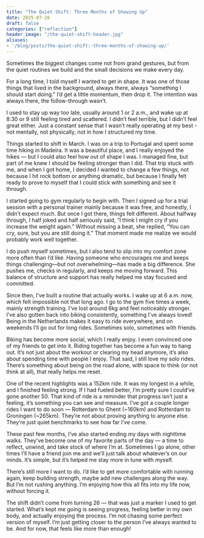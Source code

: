 ```yaml
---
title: "The Quiet Shift: Three Months of Showing Up"
date: 2025-07-26
draft: false
categories: ["reflection"]
header_image: "/the-quiet-shift-header.jpg"
aliases: 
- '/blog/posts/the-quiet-shift:-three-months-of-showing-up/'
---
```


Sometimes the biggest changes come not from grand gestures, but from the quiet routines we build and the small decisions we make every day.

For a long time, I told myself I wanted to get in shape. It was one of those things that lived in the background, always there, always “something I should start doing.” I’d get a little momentum, then drop it. The intention was always there, the follow-through wasn’t.

I used to stay up way too late, usually around 1 or 2 a.m., and wake up at 8:30 or 9 still feeling tired and scattered. I didn’t feel terrible, but I didn’t feel great either. Just a constant sense that I wasn’t really operating at my best - not mentally, not physically, not in how I structured my time.

Things started to shift in March. I was on a trip to Portugal and spent some time hiking in Madeira. It was a beautiful place, and I really enjoyed the hikes — but I could also feel how out of shape I was. I managed fine, but part of me knew I should be feeling stronger than I did. That trip stuck with me, and when I got home, I decided I wanted to change a few things, not because I hit rock bottom or anything dramatic, but because I finally felt ready to prove to myself that I could stick with something and see it through.

I started going to gym regularly to begin with. Then I signed up for a trial session with a personal trainer mainly because it was free, and honestly, I didn’t expect much. But once I got there, things felt different. About halfway through, I half joked and half seriously said, “I think I might cry if you increase the weight again.” Without missing a beat, she replied, “You can cry, sure, but you are still doing it.” That moment made me realize we would probably work well together.

I do push myself sometimes, but I also tend to slip into my comfort zone more often than I’d like. Having someone who encourages me and keeps things challenging—but not overwhelming—has made a big difference. She pushes me, checks in regularly, and keeps me moving forward. This balance of structure and support has really helped me stay focused and committed.

Since then, I’ve built a routine that actually works. I wake up at 6 a.m. now, which felt impossible not that long ago. I go to the gym five times a week, mainly strength training. I’ve lost around 6kg and feel noticeably stronger. I’ve also gotten back into biking consistently, something I’ve always loved! Being in the Netherlands makes it easy to ride everywhere, and on weekends I’ll go out for long rides. Sometimes solo, sometimes with friends.

Biking has become more social, which I really enjoy. I even convinced one of my friends to get into it. Riding together has become a fun way to hang out. It’s not just about the workout or clearing my head anymore, it’s also about spending time with people I enjoy. That said, I still love my solo rides. There’s something about being on the road alone, with space to think (or not think at all), that really helps me reset.

One of the recent highlights was a 152km ride. It was my longest in a while, and I finished feeling strong. If I had fueled better, I’m pretty sure I could’ve gone another 50. That kind of ride is a reminder that progress isn’t just a feeling, it’s something you can see and measure. I’ve got a couple longer rides I want to do soon — Rotterdam to Ghent (~160km) and Rotterdam to Groningen (~265km). They’re not about proving anything to anyone else. They’re just quiet benchmarks to see how far I’ve come.

These past few months, I’ve also started ending my days with nighttime walks. They’ve become one of my favorite parts of the day — a time to reflect, unwind, and take stock of where I’m at. Sometimes I go alone, other times I’ll have a friend join me and we’ll just talk about whatever’s on our minds. It’s simple, but it’s helped me stay more in tune with myself.

There’s still more I want to do. I’d like to get more comfortable with running again, keep building strength, maybe add new challenges along the way. But I’m not rushing anything. I’m enjoying how this all fits into my life now, without forcing it.

The shift didn’t come from turning 26 — that was just a marker I used to get started. What’s kept me going is seeing progress, feeling better in my own body, and actually enjoying the process. I’m not chasing some perfect version of myself. I’m just getting closer to the person I’ve always wanted to be. And for now, that feels like more than enough!